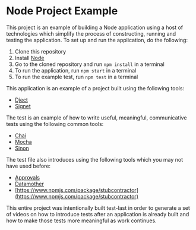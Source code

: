 Node Project Example
====================

This project is an example of building a Node application using a host of technologies which simplify the process of constructing, running and testing the application. To set up and run the application, do the following:

1. Clone this repository
2. Install [Node](https://nodejs.org/en/)
3. Go to the cloned repository and run `npm install` in a terminal
4. To run the application, run `npm start` in a terminal
5. To run the example test, run `npm test` in a terminal

This application is an example of a project built using the following tools:

- [Dject](https://www.npmjs.com/package/dject)
- [Signet](https://www.npmjs.com/package/signet)

The test is an example of how to write useful, meaningful, communicative tests using the following common tools:

- [Chai](https://www.npmjs.com/package/chai)
- [Mocha](https://www.npmjs.com/package/mocha)
- [Sinon](https://www.npmjs.com/package/sinon)

The test file also introduces using the following tools which you may not have used before:

- [Approvals](https://www.npmjs.com/package/approvals)
- [Datamother](https://www.npmjs.com/package/datamother)
- [https://www.npmjs.com/package/stubcontractor](https://www.npmjs.com/package/stubcontractor)

This entire project was intentionally built test-last in order to generate a set of videos on how to introduce tests after an application is already built and how to make those tests more meaningful as work continues.